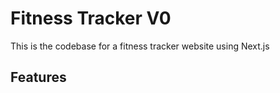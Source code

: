 # Fitness Tracker V0
This is the codebase for a fitness tracker website using Next.js

## Features



